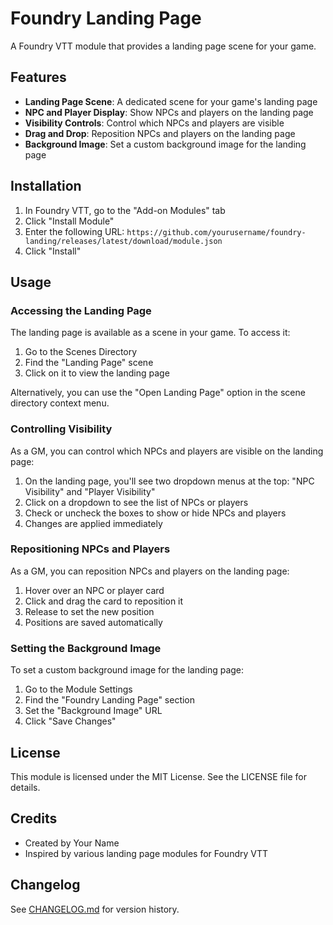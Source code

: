 # Foundry Landing Page

A Foundry VTT module that provides a landing page scene for your game.

## Features

- **Landing Page Scene**: A dedicated scene for your game's landing page
- **NPC and Player Display**: Show NPCs and players on the landing page
- **Visibility Controls**: Control which NPCs and players are visible
- **Drag and Drop**: Reposition NPCs and players on the landing page
- **Background Image**: Set a custom background image for the landing page

## Installation

1. In Foundry VTT, go to the "Add-on Modules" tab
2. Click "Install Module"
3. Enter the following URL: `https://github.com/yourusername/foundry-landing/releases/latest/download/module.json`
4. Click "Install"

## Usage

### Accessing the Landing Page

The landing page is available as a scene in your game. To access it:

1. Go to the Scenes Directory
2. Find the "Landing Page" scene
3. Click on it to view the landing page

Alternatively, you can use the "Open Landing Page" option in the scene directory context menu.

### Controlling Visibility

As a GM, you can control which NPCs and players are visible on the landing page:

1. On the landing page, you'll see two dropdown menus at the top: "NPC Visibility" and "Player Visibility"
2. Click on a dropdown to see the list of NPCs or players
3. Check or uncheck the boxes to show or hide NPCs and players
4. Changes are applied immediately

### Repositioning NPCs and Players

As a GM, you can reposition NPCs and players on the landing page:

1. Hover over an NPC or player card
2. Click and drag the card to reposition it
3. Release to set the new position
4. Positions are saved automatically

### Setting the Background Image

To set a custom background image for the landing page:

1. Go to the Module Settings
2. Find the "Foundry Landing Page" section
3. Set the "Background Image" URL
4. Click "Save Changes"

## License

This module is licensed under the MIT License. See the LICENSE file for details.

## Credits

- Created by Your Name
- Inspired by various landing page modules for Foundry VTT

## Changelog

See [CHANGELOG.md](CHANGELOG.md) for version history.
